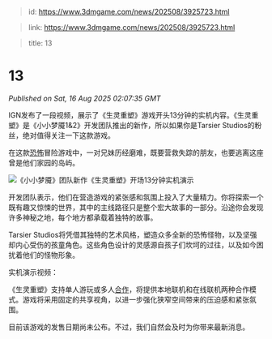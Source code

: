 > id: https://www.3dmgame.com/news/202508/3925723.html

> link: https://www.3dmgame.com/news/202508/3925723.html

> title: 13

# 13
_Published on Sat, 16 Aug 2025 02:07:35 GMT_

IGN发布了一段视频，展示了《生灵重塑》游戏开头13分钟的实机内容。《生灵重塑》是《小小梦魇1&2》开发团队推出的新作，所以如果你是Tarsier Studios的粉丝，绝对值得关注一下这款游戏。

在这款[恐怖](https://www.3dmgame.com/tag/kongbu_1/)冒险游戏中，一对兄妹历经磨难，既要营救失踪的朋友，也要逃离这座曾是他们家园的岛屿。

![《小小梦魇》团队新作《生灵重塑》开场13分钟实机演示](https://img.3dmgame.com/uploads/images/news/20250816/1755309995_339309.jpg)

开发团队表示，他们在营造游戏的紧张感和氛围上投入了大量精力。你将探索一个既有趣又惊悚的世界，其中的主线路径只是整个宏大故事的一部分。沿途你会发现许多神秘之地，每个地方都承载着独特的故事。

Tarsier Studios将凭借其独特的艺术风格，塑造众多全新的恐怖怪物，以及坚强却内心受伤的孩童角色。这些角色设计的灵感源自孩子们坎坷的过往，以及如今困扰着他们的怪物形象。

实机演示视频：

《生灵重塑》支持单人游玩或多人[合作](https://www.3dmgame.com/tag/hezuo_1/)，将提供本地联机和在线联机两种合作模式。游戏将采用固定的共享视角，以进一步强化狭窄空间带来的压迫感和紧张氛围。

目前该游戏的发售日期尚未公布。不过，我们自然会及时为你带来最新消息。
